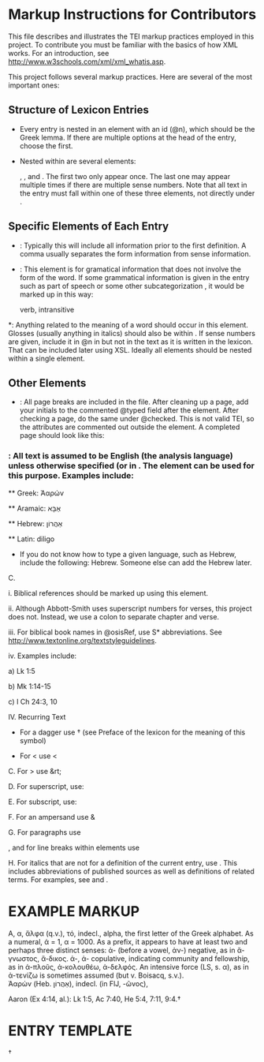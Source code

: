 Markup Instructions for Contributors
=

This file describes and illustrates the TEI markup practices employed in this project. To contribute you must be familiar with the basics of how XML works. For an introduction, see http://www.w3schools.com/xml/xml_whatis.asp. 

This project follows several markup practices. Here are several of the most important ones:

Structure of Lexicon Entries
-

* Every entry is nested in an <entry> element with an id (@n), which should be the Greek lemma. If there are multiple options at the head of the entry, choose the first.

* Nested within <entry> are several elements: <form>, <gramGrp>, and <sense>. The first two only appear once. The last one may appear multiple times if there are multiple sense numbers. Note that all text in the entry must fall within one of these three elements, not directly under <entry>. 

Specific Elements of Each Entry
-

* <form>: Typically this will include all information prior to the first definition. A comma usually separates the form information from sense information. 

* <gramGrp>: This element is for gramatical information that does not involve the form of the word. If some grammatical information is given in the entry such as part of speech <pos> or some other subcategorization <subc>, it would be marked up in this way: 

    <gramGrp><pos>verb</pos>, <subc>intransitive</subc></gramGrp>
 
*<sense>: Anything related to the meaning of a word should occur in this element. Glosses (usually anything in italics) should also be within <gloss>. If sense numbers are given, include it in @n in <sense> but not in the text as it is written in the lexicon. That can be included later using XSL. Ideally all <sense> elements should be nested within a single <sense> element.

Other Elements
-

* <pb />: All page breaks are included in the file. After cleaning up a page, add your initials to the commented @typed field after the <pb> element. After checking a page, do the same under @checked. This is not valid TEI, so the attributes are commented out outside the <pb> element. A completed page should look like this: <pb n="1" /> <!-- typed="ABC" checked="XYZ" -->

### <foreign>: All text is assumed to be English (the analysis language) unless otherwise specified (or in <orth>. The <foreign> element can be used for this purpose. Examples include: 

** Greek: <foreign xml:lang="grc">Ἀαρών</foreign>

** Aramaic: <foreign xml:lang="arc">אַבָּא</foreign>

** Hebrew: <foreign xml:lang="heb">אַהֲרוֹן</foreign>

** Latin: <foreign xml:lang="lat">diligo</foreign>

* If you do not know how to type a given language, such as Hebrew, include the following: <foreign xml:lang="heb">Hebrew</foreign>. Someone else can add the Hebrew later.
 
C. <ref>

 i. Biblical references should be marked up using this element. 

 ii. Although Abbott-Smith uses superscript numbers for verses, this project does not. Instead, we use a colon to separate chapter and verse. 

 iii. For biblical book names in @osisRef, use S* abbreviations. See http://www.textonline.org/textstyleguidelines.

 iv. Examples include: 

 a) <ref osisRef="Luke.1.5">Lk 1:5</ref>

 b) <ref osisRef="Mark.1.14-Mark.1.15">Mk 1:14-15</ref>

 c) <ref osisRef="1Chr.24.3 1Chr.24.10">I Ch 24:3, 10</ref>

 IV. Recurring Text

 * For a dagger use † (see Preface of the lexicon for the meaning of this symbol)

 * For < use &lt;

 C. For > use &rt;

 D. For superscript, use: <hi rend="superscript">

 E. For subscript, use: <hi rend="subscript">

 F. For an ampersand use &amp;

 G. For paragraphs use <p>, and for line breaks within elements use <lb />

 H. For italics that are not for a definition of the current entry, use <emph>.  This includes abbreviations of published sources as well as definitions of related terms. For examples, see <entry n="Ἀβαδδών"> and <entry n="ἀγάπη">.

EXAMPLE MARKUP
=

<entry n="α"> 
 	<form>	<foreign xml:lang="grc">Α, α, ἄλφα</foreign> (q.v.), <foreign xml:lang="grc">τό</foreign>, indecl., </form>
 	<gramGrp/>
 	<sense><gloss>alpha</gloss>, the first letter of the Greek alphabet. As a numeral, <foreign xml:lang="grc">ά</foreign> = 1, <foreign xml:lang="grc">α</foreign> = 1000. As a prefix, it appears to have at least two and perhaps three distinct senses:
 	<sense n="1">
 		<foreign xml:lang="grc">ἀ-</foreign> (before a vowel, <foreign xml:lang="grc">ἀν-</foreign>) <gloss>negative</gloss>, as in <foreign xml:lang="grc">ἄ-γνωστος, ἄ-δικος</foreign>.
 	</sense> 
 	<sense n="2">
 		<foreign xml:lang="grc">ἀ-, ἁ-</foreign> <gloss>copulative</gloss>, indicating community and fellowship, as in <foreign xml:lang="grc">ἁ-πλοῦς, ἀ-κολουθέω, ἀ-δελφός</foreign>.
 	</sense> 
 	<sense n="3">An intensive force (LS, s. <foreign xml:lang="grc">α</foreign>), as in <foreign xml:lang="grc">ἀ-τενίζω</foreign> is sometimes assumed (but v. Boisacq, s.v.).</sense> 
	</sense>
</entry>
<entry n="Ἀαρών"> 
	<form>	<foreign xml:lang="grc">Ἀαρών</foreign> (Heb. <foreign xml:lang="heb">אַהֲרוֹן</foreign>), indecl. (in FlJ, <foreign xml:lang="grc">-ῶνος</foreign>), </form>
 	<gramGrp/>
 	<sense><gloss>Aaron</gloss> (<ref osisRef="Exod.4.14">Ex 4:14</ref>, al.): <ref osisRef="Luke.1.5">Lk 1:5</ref>, <ref osisRef="Acts.7.40">Ac 7:40</ref>, <ref osisRef="Heb.5.4">He 5:4</ref>, <ref osisRef="Heb.7.11">7:11</ref>, <ref osisRef="Heb.9.4">9:4</ref>.† 
 	</sense>
</entry> 

ENTRY TEMPLATE
=

  <entry n=""> 
 	<form><foreign xml:lang="grc"></foreign></form>
 	<gramGrp></gramGrp>
 	<sense>
 	<gloss></gloss>
 	<ref osisRef=""></ref>
 	</sense>
 	<sense n="1">
 		†
 	</sense> 
 </entry> 